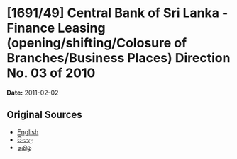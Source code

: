 # [1691/49] Central Bank of Sri Lanka - Finance Leasing (opening/shifting/Colosure of Branches/Business Places) Direction No. 03 of 2010

**Date:** 2011-02-02

## Original Sources

- [English](https://documents.gov.lk/view/extra-gazettes/2011/2/1691-49_E.pdf)
- [සිංහල](https://documents.gov.lk/view/extra-gazettes/2011/2/1691-49_S.pdf)
- [தமிழ்](https://documents.gov.lk/view/extra-gazettes/2011/2/1691-49_T.pdf)

